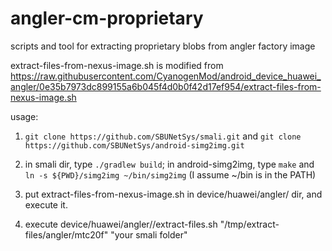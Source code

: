 # angler-cm-proprietary
scripts and tool for extracting proprietary blobs from angler factory image

extract-files-from-nexus-image.sh is modified from 
https://raw.githubusercontent.com/CyanogenMod/android_device_huawei_angler/0e35b7973dc899155a6b045f4d0b0f42d17ef954/extract-files-from-nexus-image.sh

usage:

1. `git clone https://github.com/SBUNetSys/smali.git` and `git clone https://github.com/SBUNetSys/android-simg2img.git`

2. in smali dir, type `./gradlew build`; 
in android-simg2img, type `make` and  `ln -s ${PWD}/simg2img ~/bin/simg2img` (I assume ~/bin is in the PATH)

3. put extract-files-from-nexus-image.sh in device/huawei/angler/ dir, and execute it.

4. execute device/huawei/angler//extract-files.sh "/tmp/extract-files/angler/mtc20f"  "your smali folder"
